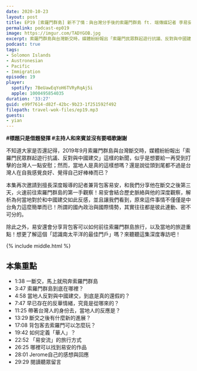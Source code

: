 ```yaml
---
date: 2020-10-23
layout: post
title: EP19 [索羅門群島] 新不了情：與台灣分手後的索羅門群島 ft. 端傳媒記者 李易安
permalink: podcast-ep019
image: https://imgur.com/TADYGOB.jpg
excerpt: 索羅門群島與台灣斷交時，媒體紛紛報出「索羅門民眾群起遊行抗議、反對與中國建交」這樣的新聞，不禁讓人懷疑：當地人真的是這樣想嗎？還是根本就只是台灣人自我感覺良好而已？本集再次邀請到擅長深度報導的記者兼背包客易安，和我們分享他在斷交之後第三天，火速前往索羅門群島的第一手觀察！易安會結合歷史脈絡與他的深度觀察，解析為何當地對於和中國建交如此反感，同時也會分享背包客可以如何前往索羅門群島旅行！
podcast: true
tags:
- Solomon Islands
- Austronesian
- Pacific
- Immigration
episode: 19
player:
  spotify: 7BeUawEqYoH6TVRyRqAj5i
  apple: 1000495854035
duration: '33:27'
guid: e99f7614-d82f-42bc-9b23-1f251592f492
filepath: travel-wok-files/ep19.mp3
guests:
- yian
---
```


**#標題只是借題發揮 #主持人和來賓並沒有要唱歌謝謝**

不知道大家是否還記得，2019年9月索羅門群島與台灣斷交時，媒體紛紛報出「索羅門民眾群起遊行抗議、反對與中國建交」這樣的新聞，似乎是想要給一再受到打擊的台灣人一點安慰；然而，當地人是真的這樣想嗎？還是說從頭到尾都不過是台灣人在自我感覺良好、覺得自己好棒棒而已？

本集再次邀請到擅長深度報導的記者兼背包客易安，和我們分享他在斷交之後第三天，火速前往索羅門群島的第一手觀察！易安會結合歷史脈絡與他的深度觀察，解析為何當地對於和中國建交如此反感，並且讓我們看到，原來這件事情不僅僅是中台角力這麼簡單而已！所謂的國內政治與國際情勢，其實往往都是彼此連動、密不可分的。

除此之外，易安還會分享背包客可以如何前往索羅門群島旅行，以及當地的旅遊重點！想更了解這個「認識南太平洋的最佳門戶」嗎？來聽聽這集深度專訪吧！



{% include middle.html %}

## 本集重點

* 1:38 一斷交，馬上就飛奔索羅門群島
* 3:47 索羅門群島到底在哪裡？
* 4:58 當地人反對與中國建交，到底是真的還假的？
* 7:47 早已存在的反華情緒，究竟是從哪來的？
* 11:25 帶著台灣人的身份去，當地人的反應是？
* 13:29 斷交之後有什麼新的進展？
* 17:08 背包客去索羅門可以怎麼玩？
* 19:42 如何定義「華人」？
* 22:52 「易安流」的旅行方式
* 26:25 哪裡可以找到易安的作品
* 28:01 Jerome自己的感想與回應
* 29:29 閱讀聽眾留言
